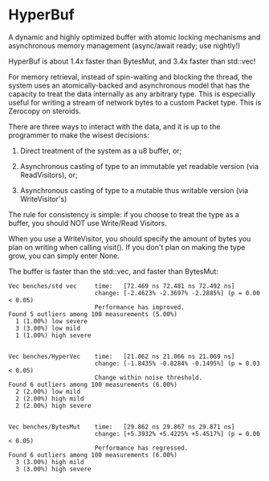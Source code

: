 # HyperBuf
A dynamic and highly optimized buffer with atomic locking mechanisms and asynchronous memory management (async/await ready; use nightly!)

HyperBuf is about 1.4x faster than BytesMut, and 3.4x faster than std::vec!

For memory retrieval, instead of spin-waiting and blocking the thread, the system uses an atomically-backed and asynchronous model that has the capacity to treat the data internally as any arbitrary type. This is especially useful for writing a stream of network bytes to a custom Packet type. This is Zerocopy on steroids.

There are three ways to interact with the data, and it is up to the programmer to make the wisest decisions:

1. Direct treatment of the system as a u8 buffer, or;

2. Asynchronous casting of type to an immutable yet readable version (via ReadVisitors), or;

3. Asynchronous casting of type to a mutable thus writable version (via WriteVisitor's)

The rule for consistency is simple: if you choose to treat the type as a buffer, you should NOT use Write/Read Visitors. 

When you use a WriteVisitor, you should specify the amount of bytes you plan on writing when calling visit(). If you don't plan on making the type grow, you can simply enter None.

The buffer is faster than the std::vec, and faster than BytesMut:


```
Vec benches/std vec     time:   [72.469 ns 72.481 ns 72.492 ns]
                        change: [-2.4623% -2.3697% -2.2885%] (p = 0.00 < 0.05)
                        Performance has improved.
Found 5 outliers among 100 measurements (5.00%)
  1 (1.00%) low severe
  3 (3.00%) low mild
  1 (1.00%) high severe


Vec benches/HyperVec    time:   [21.062 ns 21.066 ns 21.069 ns]
                        change: [-1.8435% -0.8284% -0.1495%] (p = 0.03 < 0.05)
                        Change within noise threshold.
Found 6 outliers among 100 measurements (6.00%)
  2 (2.00%) low mild
  2 (2.00%) high mild
  2 (2.00%) high severe


Vec benches/BytesMut    time:   [29.862 ns 29.867 ns 29.871 ns]
                        change: [+5.3932% +5.4225% +5.4517%] (p = 0.00 < 0.05)
                        Performance has regressed.
Found 6 outliers among 100 measurements (6.00%)
  3 (3.00%) high mild
  3 (3.00%) high severe
```

